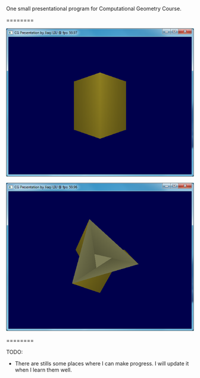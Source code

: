 One small presentational program for Computational Geometry Course.

========

![](https://github.com/JiaqiLiu/CG_Presentation/blob/master/img/capture0.png)

![](https://github.com/JiaqiLiu/CG_Presentation/blob/master/img/capture1.png)

========

TODO: 

* There are stills some places where I can make progress. I will update it when I learn them well. 
